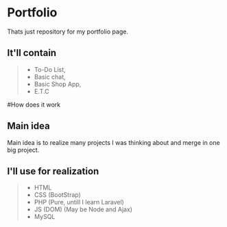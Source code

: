 # Portfolio
Thats just repository for my portfolio page.

## It'll contain

> - To-Do List,
> - Basic chat,
> - Basic Shop App,
> - E.T.C

#How does it work

## Main idea

Main idea is to realize many projects I was thinking about and merge in one big project.

## I'll use for realization

> - HTML
> - CSS (BootStrap)
> - PHP (Pure, untill I learn Laravel)
> - JS (DOM) (May be Node and Ajax)
> - MySQL 
